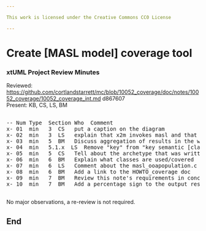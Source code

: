 ```yaml
---

This work is licensed under the Creative Commons CC0 License

---
```


# Create [MASL model] coverage tool
### xtUML Project Review Minutes

Reviewed:  https://github.com/cortlandstarrett/mc/blob/10052_coverage/doc/notes/10052_coverage/10052_coverage_int.md d867607  
Present:  KB, CS, LS, BM

<pre>

-- Num Type  Section Who  Comment
x- 01  min   3  CS   put a caption on the diagram
x- 02  min   3  LS   explain that x2m invokes masl and that masl is extended.  Consider referencing xtuml2masl instead of x2m.
x- 03  min   5  BM   Discuss aggregation of results in the work required section
x- 04  min   5.1.x  LS  Remove "key" from "key semantic [classes | associations]" since we are trying to cover all semantic elements
x- 05  min   5  CS   Tell about the archetype that was written
x- 06  min   6  BM   Explain what classes are used/covered
x- 07  min   6  LS   Comment about the masl_ooapopulation.c being removed from gen/ folder
x- 08  min   6  BM   Add a link to the HOWTO_coverage doc
x- 09  min   7  BM   Review this note's requirements in concert with the Raytheon Part A contract to verify everything is covered
x- 10  min   7  BM   Add a percentage sign to the output result

</pre>
   
No major observations, a re-review is not required.


End
---
